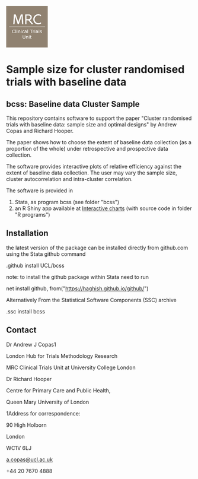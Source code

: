 ![mrcctu logo](mrcctu.png)
# Sample size for cluster randomised trials with baseline data
## bcss: Baseline data Cluster Sample
This repository contains software to support the paper "Cluster randomised trials with baseline data: sample size and optimal designs" by Andrew Copas and Richard Hooper. 

The paper shows how to choose the extent of baseline data collection (as a proportion of the whole) under retrospective and prospective data collection.

The software provides interactive plots of relative efficiency against the extent of baseline data collection. The user may vary the sample size, cluster autocorrelation and intra-cluster correlation.

The software is provided in 
1. Stata, as program bcss (see folder "bcss")
2. an R Shiny app available at 
[Interactive charts](https://kmcgrath.shinyapps.io/Rprograms) (with source code in folder "R programs")

## Installation

the latest version of the package can be installed directly from github.com  using the Stata github command   

.github  install UCL/bcss

note: to install the github package within Stata need to run 

net install github, from("https://haghish.github.io/github/")

Alternatively 
From the Statistical Software Components (SSC) archive

.ssc install bcss


## Contact 

Dr Andrew J Copas1

London Hub for Trials Methodology Research

MRC Clinical Trials Unit at University College London

Dr Richard Hooper

Centre for Primary Care and Public Health,

Queen Mary University of London

1Address for correspondence:

90 High Holborn

London

WC1V 6LJ

a.copas@ucl.ac.uk

+44 20 7670 4888
